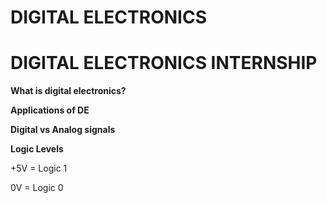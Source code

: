 # DIGITAL ELECTRONICS
# DIGITAL ELECTRONICS INTERNSHIP

**What is digital electronics?**

**Applications of DE**

**Digital vs Analog signals**

**Logic Levels**

+5V = Logic 1

 0V = Logic 0
